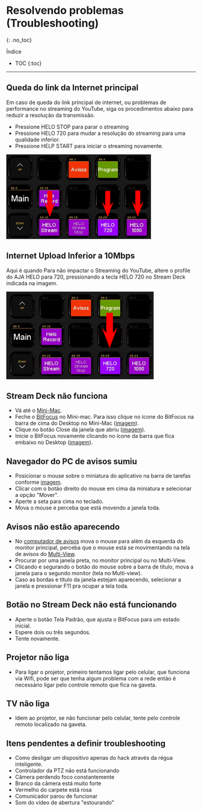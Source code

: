 # Resolvendo problemas (Troubleshooting)
{: .no_toc}

Índice
* TOC
{:toc}
---

## Queda do link da Internet principal

Em caso de queda do link principal de internet, ou problemas de performance no streaming do YouTube, siga os procedimentos abaixo para reduzir a resolução da transmissão.
- Pressione HELO STOP para parar o streaming
- Pressione HELO 720 para mudar a resolução do streaming para uma qualidade inferior.
- Pressione HELP START para iniciar o streaming novamente.

![Queda de sinal de Internet](queda-sinal-internet.png "Queda de sinal de Internet")

## Internet Upload Inferior a 10Mbps

Aqui é quando 
Para não impactar o Streaming do YouTube, altere o profile do AJA HELO para 720, pressionando a tecla HELO 720 no Stream Deck indicada na imagem.

![Atenuar sinal da transmissão](atenuar-sinal-transmissao.png "Atenuar sinal da transmissão")

## Stream Deck não funciona

- Vá até o [Mini-Mac](/ibcalvariotv/transmissao/equipamentos-e-programas#auxiliar-de-transmissao).
- Feche o [BitFocus](/ibcalvariotv/transmissao/equipamentos-e-programas#bitfocus) no Mini-mac.
Para isso clique no ícone do BitFocus na barra de cima do Desktop no Mini-Mac ([imagem](icone-bit-focus.png)).
- Clique no botão Close da janela que abriu  ([imagem](close-bitfocus.png)).
- Inicie o BitFocus novamente clicando no ícone da barra que fica embaixo no Desktop ([imagem](iniciar-bit-focus.png)).

## Navegador do PC de avisos sumiu

- Posicionar o mouse sobre o miniatura do aplicativo na barra de tarefas conforme [imagem](mover-chrome-avisos.png).
- Clicar com o botão direito do mouse em cima da miniatura e selecionar a opção "Mover".
- Aperte a seta para cima no teclado.
- Mova o mouse e perceba que está movendo a janela toda.

## Avisos não estão aparecendo

- No [computador de avisos](/ibcalvariotv/transmissao/equipamentos-e-programas/#computador-do-chat-e-avisos) mova o mouse para além da esquerda do monitor principal, perceba que o mouse está se movimentando na tela de avisos do [Multi-View](/ibcalvariotv/transmissao/equipamentos-e-programas#monitor-multi-view).
- Procurar por uma janela preta, no monitor principal ou no Multi-View.
- Clicando e segurando o botão do mouse sobre a barra de título, mova a janela para o segundo monitor (tela no Multi-view).
- Caso as bordas e título da janela estejam aparecendo, selecionar a janela e pressionar F11 pra ocupar a tela toda.

## Botão no Stream Deck não está funcionando

- Aperte o botão Tela Padrão, que ajusta o BitFocus para um estado inicial.
- Espere dois ou três segundos.
- Tente novamente.

## Projetor não liga

- Para ligar o projetor, primeiro tentamos ligar pelo celular, que funciona via Wifi, pode ser que tenha algum problema com a rede então é necessário ligar pelo controle remoto que fica na gaveta.

## TV não liga

- Idem ao projetor, se não funcionar pelo celular, tente pelo controle remoto localizado na gaveta.

## Itens pendentes a definir troubleshooting

- Como desligar um dispositivo apenas do hack através da régua inteligente.
- Controlador da PTZ não está funcionando
- Câmera perdendo foco constantemente
- Branco da câmera está muito forte
- Vermelho do carpete está rosa
- Comunicador parou de funcionar
- Som do vídeo de abertura "estourando"
